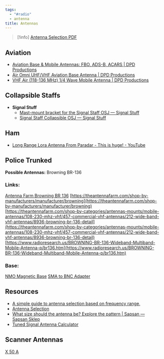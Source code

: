 ```yaml
---
tags:
  - "#radio"
  - antenna
title: Antennas
---
```

> [!info]
> [Antenna Selection PDF](../../assets/Antenna-Selection.pdf) 
## Aviation
- [Aviation Base & Mobile Antennas: FBO, ADS-B, ACARS | DPD Productions](https://dpdproductions.com/collections/aviation-base-mobile-antennas)
- [Air Omni UHF/VHF Aviation Base Antenna | DPD Productions](https://dpdproductions.com/collections/aviation-base-mobile-antennas/products/air-omni-uhf-vhf-base-antenna)
- [VHF Air (118-136 MHz) 1/4 Wave Mobile Antenna | DPD Productions](https://dpdproductions.com/collections/aviation-base-mobile-antennas/products/vhf-air-118-136-mhz-1-4-wave-mobile-antenna)
## **Collapsible** Staffs
- **Signal Stuff**
	- [Mast-mount bracket for the Signal Staff OSJ — Signal Stuff](https://signalstuff.com/product/mast-mount-bracket-for-the-signal-staff-osj/)
	- [Signal Staff Collapsible OSJ — Signal Stuff](https://signalstuff.com/product/signal-staff-osj/)
## Ham
- [Long Range Lora Antenna From Paradar - This is huge! - YouTube](https://www.youtube.com/watch?v=zkP5VSi2k5g)
## Police Trunked
**Possible Antennas:**
Browning BR-136

### **Links:**
[Antenna Farm Browning BR 136](https://theantennafarm.com/shop-by-categories/antennas-mounts/mobile-antennas/108-230-mhz-vhf/457-commercial-vhf-antennas/212-wide-band-vhf-antennas/8936-browning-br-136-detail)
[https://theantennafarm.com/shop-by-manufacturers/manufacturer/browning](https://theantennafarm.com/shop-by-manufacturers/manufacturer/browning)
[https://theantennafarm.com/shop-by-categories/antennas-mounts/mobile-antennas/108-230-mhz-vhf/457-commercial-vhf-antennas/212-wide-band-vhf-antennas/8936-browning-br-136-detail](https://theantennafarm.com/shop-by-categories/antennas-mounts/mobile-antennas/108-230-mhz-vhf/457-commercial-vhf-antennas/212-wide-band-vhf-antennas/8936-browning-br-136-detail)
[https://www.radioresearch.us/BROWNING-BR-136-Wideband-Multiband-Mobile-Antenna-p/br136.htm](https://www.radioresearch.us/BROWNING-BR-136-Wideband-Multiband-Mobile-Antenna-p/br136.htm)  

### **Base:**  
[NMO Magnetic Base](https://www.amazon.com/HYS-Universal-Magnetic-Connector-Transceiver/dp/B08D3RTKHX/ref=sr_1_3?crid=2SUR4E8ZHPCXF&dib=eyJ2IjoiMSJ9.R1vQFbGsSe71AUw2FjQH6TuOtL3uvrLNPqrWF5RgNOr0dwPOWTRE7eeKmWV5z5sAjha9yg9gvU1kpYbHLpHbE8Jt95-bTtdFuSLK8XSGeWZHzXVD7Hq1l2syGLcgK2OSHgdOzGoCtmbxJelhqzgk8Jn5KITCsHYC7mW83iGev4T1x1FQUb3RNdQhGuYXw4RSnIcqjiHzVcdFbQG21RAH3o48vfqKOt-qXEhpKoHQ4FA.epbUAYZh52DvjokSZlVSuz0I0BlBPO-57uBVQyRCz8U&dib_tag=se&keywords=nmo+magnetic+base+sma+female&qid=1710377117&sprefix=nmo+base+sma%2Caps%2C116&sr=8-3)
[SMA to BNC Adapter](https://www.amazon.com/SUPERBAT-Applications-Antennas-Wireless-External/dp/B086JJBMW1/ref=sr_1_6?crid=1TR1BN1D6S59R&dib=eyJ2IjoiMSJ9.2pQEn9ryG3Hh7DZRCUcLX9LzVfgBupK_08FfwgejbADAA3vW6NF291JahjbgB6GaCm7KHgdJmCR-34cDIcyxgdbhgEIWnZEe_05hhD57n0IfIyPf8YbDtwlL5fH0vWYVZquv7jnPaPQ6hn1KQb3V527k7HZfHm3i2eYsmJea6OKrQSvpiw34vswAEwryoMWwcaKz6JS6q_Wef9ybEKD9Nij1qUb6xFATp_30QZLSXAE.0JzHZOLnJZxYctXEx6z3tF2Ef_t9HAGqqewFd3BdzKc&dib_tag=se&keywords=bnc%2Bto%2Bsma&qid=1710377168&sprefix=bnc%2Bto%2Bsma%2Caps%2C111&sr=8-6&th=1)
## Resources
- [A simple guide to antenna selection based on frequency range,](https://www.ahsystems.com/articles/antenna-selection.php)
- [Antenna Selection](https://www.ahsystems.com/articles/Antenna-Selection.pdf)
- [What size should the antenna be? Explore the pattern | Sapsan — Sapsan Sklep](https://sapsan-sklep.pl/en/blogs/artykuly/dlugosc-anteny-a-czestotliwosc-odbioru-sygnalu#:~:text=The%20wavelength%20is%20calculated%20by,antenna%20will%20be%202.06%20m.)
- [Tuned Signal Antenna Calculator](http://www.tunedsignal.com/TS-antenna-calc.html)
## **Scanner Antennas**
[X 50 A](https://www.diamondantenna.net/x50a.html)





